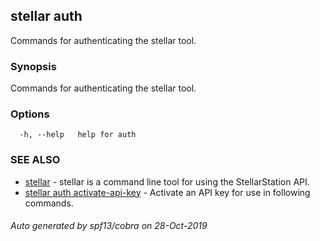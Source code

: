 ## stellar auth

Commands for authenticating the stellar tool.

### Synopsis

Commands for authenticating the stellar tool.

### Options

```
  -h, --help   help for auth
```

### SEE ALSO

* [stellar](stellar.md)	 - stellar is a command line tool for using the StellarStation API.
* [stellar auth activate-api-key](stellar_auth_activate-api-key.md)	 - Activate an API key for use in following commands.

###### Auto generated by spf13/cobra on 28-Oct-2019
